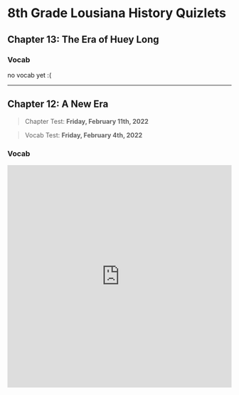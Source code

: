# 8th Grade Lousiana History Quizlets

## Chapter 13: The Era of Huey Long

### Vocab

no vocab yet :(

---

## Chapter 12: A New Era

> Chapter Test: **Friday, February 11th, 2022**

> Vocab Test: **Friday, February 4th, 2022**

### Vocab

<iframe src="https://quizlet.com/665330180/flashcards/embed?i=367bf7&x=1jj1" height="500" width="100%" style="border:0"></iframe>
